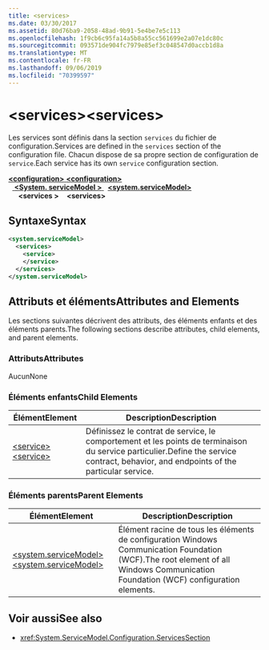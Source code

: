```yaml
---
title: <services>
ms.date: 03/30/2017
ms.assetid: 80d76ba9-2058-48ad-9b91-5e4be7e5c113
ms.openlocfilehash: 1f9cb6c95fa14a5b8a55cc561699e2a07e1dc80c
ms.sourcegitcommit: 093571de904fc7979e85ef3c048547d0accb1d8a
ms.translationtype: MT
ms.contentlocale: fr-FR
ms.lasthandoff: 09/06/2019
ms.locfileid: "70399597"
---
```

# <a name="services"></a><span data-ttu-id="482b1-101">\<services></span><span class="sxs-lookup"><span data-stu-id="482b1-101">\<services></span></span>
<span data-ttu-id="482b1-102">Les services sont définis dans la section `services` du fichier de configuration.</span><span class="sxs-lookup"><span data-stu-id="482b1-102">Services are defined in the `services` section of the configuration file.</span></span> <span data-ttu-id="482b1-103">Chacun dispose de sa propre section de configuration de `service`.</span><span class="sxs-lookup"><span data-stu-id="482b1-103">Each service has its own `service` configuration section.</span></span>  
  
<span data-ttu-id="482b1-104">[ **\<configuration>** ](../configuration-element.md)</span><span class="sxs-lookup"><span data-stu-id="482b1-104">[**\<configuration>**](../configuration-element.md)</span></span>\
<span data-ttu-id="482b1-105">&nbsp;&nbsp;[ **\<System. serviceModel >** ](system-servicemodel.md)</span><span class="sxs-lookup"><span data-stu-id="482b1-105">&nbsp;&nbsp;[**\<system.serviceModel>**](system-servicemodel.md)</span></span>\
<span data-ttu-id="482b1-106">&nbsp;&nbsp;&nbsp;&nbsp; **\<services >**</span><span class="sxs-lookup"><span data-stu-id="482b1-106">&nbsp;&nbsp;&nbsp;&nbsp;**\<services>**</span></span>  
## <a name="syntax"></a><span data-ttu-id="482b1-107">Syntaxe</span><span class="sxs-lookup"><span data-stu-id="482b1-107">Syntax</span></span>  
  
```xml  
<system.serviceModel>
  <services>
    <service>
    </service>
  </services>
</system.serviceModel>
```  
  
## <a name="attributes-and-elements"></a><span data-ttu-id="482b1-108">Attributs et éléments</span><span class="sxs-lookup"><span data-stu-id="482b1-108">Attributes and Elements</span></span>  
 <span data-ttu-id="482b1-109">Les sections suivantes décrivent des attributs, des éléments enfants et des éléments parents.</span><span class="sxs-lookup"><span data-stu-id="482b1-109">The following sections describe attributes, child elements, and parent elements.</span></span>  
  
### <a name="attributes"></a><span data-ttu-id="482b1-110">Attributs</span><span class="sxs-lookup"><span data-stu-id="482b1-110">Attributes</span></span>  
 <span data-ttu-id="482b1-111">Aucun</span><span class="sxs-lookup"><span data-stu-id="482b1-111">None</span></span>  
  
### <a name="child-elements"></a><span data-ttu-id="482b1-112">Éléments enfants</span><span class="sxs-lookup"><span data-stu-id="482b1-112">Child Elements</span></span>  
  
|<span data-ttu-id="482b1-113">Élément</span><span class="sxs-lookup"><span data-stu-id="482b1-113">Element</span></span>|<span data-ttu-id="482b1-114">Description</span><span class="sxs-lookup"><span data-stu-id="482b1-114">Description</span></span>|  
|-------------|-----------------|  
|[<span data-ttu-id="482b1-115">\<service></span><span class="sxs-lookup"><span data-stu-id="482b1-115">\<service></span></span>](service.md)|<span data-ttu-id="482b1-116">Définissez le contrat de service, le comportement et les points de terminaison du service particulier.</span><span class="sxs-lookup"><span data-stu-id="482b1-116">Define the service contract, behavior, and endpoints of the particular service.</span></span>|  
  
### <a name="parent-elements"></a><span data-ttu-id="482b1-117">Éléments parents</span><span class="sxs-lookup"><span data-stu-id="482b1-117">Parent Elements</span></span>  
  
|<span data-ttu-id="482b1-118">Élément</span><span class="sxs-lookup"><span data-stu-id="482b1-118">Element</span></span>|<span data-ttu-id="482b1-119">Description</span><span class="sxs-lookup"><span data-stu-id="482b1-119">Description</span></span>|  
|-------------|-----------------|  
|[<span data-ttu-id="482b1-120">\<system.serviceModel></span><span class="sxs-lookup"><span data-stu-id="482b1-120">\<system.serviceModel></span></span>](system-servicemodel.md)|<span data-ttu-id="482b1-121">Élément racine de tous les éléments de configuration Windows Communication Foundation (WCF).</span><span class="sxs-lookup"><span data-stu-id="482b1-121">The root element of all Windows Communication Foundation (WCF) configuration elements.</span></span>|  
  
## <a name="see-also"></a><span data-ttu-id="482b1-122">Voir aussi</span><span class="sxs-lookup"><span data-stu-id="482b1-122">See also</span></span>

- <xref:System.ServiceModel.Configuration.ServicesSection>

